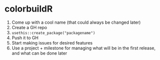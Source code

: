 # colorbuildR
1.  Come up with a cool name (that could always be changed later)
2. Create a GH repo
3. `usethis::create_package("packagename")`
4. Push it to GH
5. Start making issues for desired features
6. Use a project + milestone for managing what will be in the first release, and what can be done later
